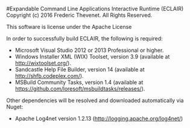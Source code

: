 #Expandable Command Line Applications Interactive Runtime (ECLAIR)
Copyright (c) 2016 Frederic Thevenet. All Rights Reserved.

This software is license under the Apache License


In order to successfully build ECLAIR, the following is required:

- Microsoft Visual Studio 2012 or 2013 Professional or higher.
- Windows Installer XML (WIX) Toolset, version 3.9 (available at http://wixtoolset.org/).
- Sandcastle Help File Builder, version 14 (available at http://shfb.codeplex.com/).
- MSBuild Community Tasks, version 1.4 (available at https://github.com/loresoft/msbuildtasks/releases/).

Other dependencies will be resolved and downloaded automatically via Nuget:
- Apache Log4net version 1.2.13 (http://logging.apache.org/log4net/)